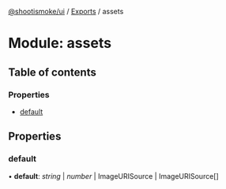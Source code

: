[@shootismoke/ui](../README.md) / [Exports](../modules.md) / assets

# Module: assets

## Table of contents

### Properties

- [default](assets.md#default)

## Properties

### default

• **default**: *string* \| *number* \| ImageURISource \| ImageURISource[]
